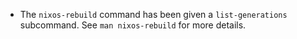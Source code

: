 - The `nixos-rebuild` command has been given a `list-generations` subcommand. See `man nixos-rebuild` for more details.